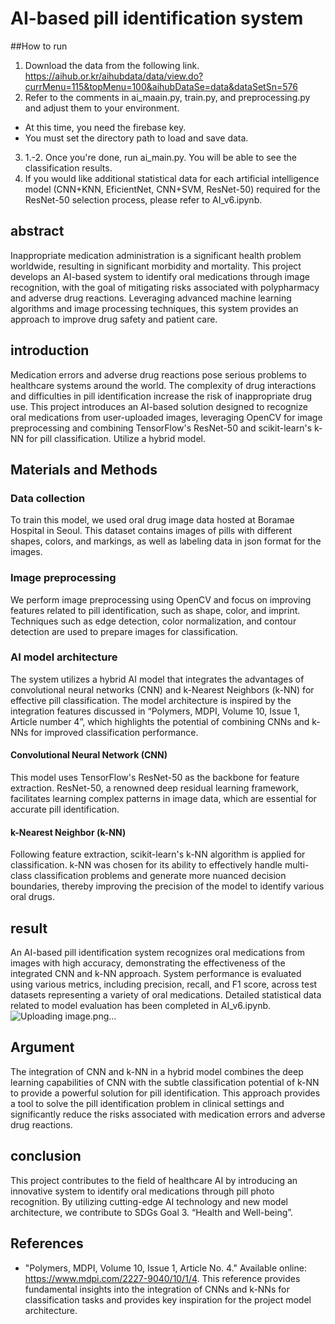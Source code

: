# AI-based pill identification system
##How to run
1. Download the data from the following link. https://aihub.or.kr/aihubdata/data/view.do?currMenu=115&topMenu=100&aihubDataSe=data&dataSetSn=576
2. Refer to the comments in ai_maain.py, train.py, and preprocessing.py and adjust them to your environment.
  - At this time, you need the firebase key.
  - You must set the directory path to load and save data.
3. 1.-2. Once you're done, run ai_main.py. You will be able to see the classification results.
4. If you would like additional statistical data for each artificial intelligence model (CNN+KNN, EficientNet, CNN+SVM, ResNet-50) required for the ResNet-50 selection process, please refer to AI_v6.ipynb.
## abstract

Inappropriate medication administration is a significant health problem worldwide, resulting in significant morbidity and mortality. This project develops an AI-based system to identify oral medications through image recognition, with the goal of mitigating risks associated with polypharmacy and adverse drug reactions. Leveraging advanced machine learning algorithms and image processing techniques, this system provides an approach to improve drug safety and patient care.

## introduction

Medication errors and adverse drug reactions pose serious problems to healthcare systems around the world. The complexity of drug interactions and difficulties in pill identification increase the risk of inappropriate drug use. This project introduces an AI-based solution designed to recognize oral medications from user-uploaded images, leveraging OpenCV for image preprocessing and combining TensorFlow's ResNet-50 and scikit-learn's k-NN for pill classification. Utilize a hybrid model.

## Materials and Methods

### Data collection

To train this model, we used oral drug image data hosted at Boramae Hospital in Seoul. This dataset contains images of pills with different shapes, colors, and markings, as well as labeling data in json format for the images.

### Image preprocessing

We perform image preprocessing using OpenCV and focus on improving features related to pill identification, such as shape, color, and imprint. Techniques such as edge detection, color normalization, and contour detection are used to prepare images for classification.

### AI model architecture

The system utilizes a hybrid AI model that integrates the advantages of convolutional neural networks (CNN) and k-Nearest Neighbors (k-NN) for effective pill classification. The model architecture is inspired by the integration features discussed in “Polymers, MDPI, Volume 10, Issue 1, Article number 4”, which highlights the potential of combining CNNs and k-NNs for improved classification performance.

#### Convolutional Neural Network (CNN)

This model uses TensorFlow's ResNet-50 as the backbone for feature extraction. ResNet-50, a renowned deep residual learning framework, facilitates learning complex patterns in image data, which are essential for accurate pill identification.

#### k-Nearest Neighbor (k-NN)

Following feature extraction, scikit-learn's k-NN algorithm is applied for classification. k-NN was chosen for its ability to effectively handle multi-class classification problems and generate more nuanced decision boundaries, thereby improving the precision of the model to identify various oral drugs.

## result

An AI-based pill identification system recognizes oral medications from images with high accuracy, demonstrating the effectiveness of the integrated CNN and k-NN approach. System performance is evaluated using various metrics, including precision, recall, and F1 score, across test datasets representing a variety of oral medications. Detailed statistical data related to model evaluation has been completed in AI_v6.ipynb.
![Uploading image.png…]()

## Argument

The integration of CNN and k-NN in a hybrid model combines the deep learning capabilities of CNN with the subtle classification potential of k-NN to provide a powerful solution for pill identification. This approach provides a tool to solve the pill identification problem in clinical settings and significantly reduce the risks associated with medication errors and adverse drug reactions.

## conclusion

This project contributes to the field of healthcare AI by introducing an innovative system to identify oral medications through pill photo recognition. By utilizing cutting-edge AI technology and new model architecture, we contribute to SDGs Goal 3. “Health and Well-being”.

## References

- "Polymers, MDPI, Volume 10, Issue 1, Article No. 4." Available online: https://www.mdpi.com/2227-9040/10/1/4. This reference provides fundamental insights into the integration of CNNs and k-NNs for classification tasks and provides key inspiration for the project model architecture.
